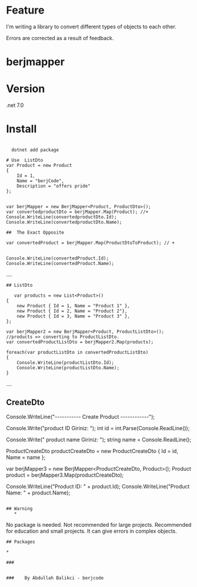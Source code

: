 # Feature


I'm writing a library to convert different types of objects to each other.

Errors are corrected as a result of feedback.

# berjmapper 

# Version
.net 7.0
# Install
```

  dotnet add package 
```
```
# Use  ListDto
var Product = new Product
{
    Id = 1,
    Name = "berjCode",
    Description = "offers pride"
};


var berjMapper = new BerjMapper<Product, ProductDto>();
var convertedproductDto = berjMapper.Map(Product); //+
Console.WriteLine(convertedproductDto.Id);
Console.WriteLine(convertedproductDto.Name);
```
```
##  The Exact Opposite

var convertedProduct = berjMapper.Map(ProductDtoToProduct); // +


Console.WriteLine(convertedProduct.Id);
Console.WriteLine(convertedProduct.Name);

```
    
....

```
## ListDto
   
   var products = new List<Product>()
{
    new Product { Id = 1, Name = "Product 1" },
    new Product { Id = 2, Name = "Product 2"},
    new Product { Id = 3, Name = "Product 3" },
};

var berjMapper2 = new BerjMapper<Product, ProductListDto>();
//products => converting to ProductListDto.
var convertedProductListDto = berjMapper2.Map(products);

foreach(var productListDto in convertedProductListDto)
{
    Console.WriteLine(productListDto.Id);
    Console.WriteLine(productListDto.Name);
}
```

....
## CreateDto
   
 Console.WriteLine("----------- Create Product  ------------");

Console.Write("product ID Giriniz: ");
int id = int.Parse(Console.ReadLine());

Console.Write(" product name Giriniz: ");
string name = Console.ReadLine();

ProductCreateDto productCreateDto = new ProductCreateDto
{
    Id = id,
    Name = name
};

var berjMapper3 = new BerjMapper<ProductCreateDto, Product>();
Product product = berjMapper3.Map(productCreateDto);

Console.WriteLine("Product ID: " + product.Id);
Console.WriteLine("Product Name: " + product.Name);
```

## Warning
   * 
   ```
   No package is needed. Not recommended for large projects. Recommended for education and small projects.
   It can give errors in complex objects.
   ```
## Packages

* 

 ### 
   
                                                                                                                     
   ###    By Abdullah Balikci - berjcode

      
